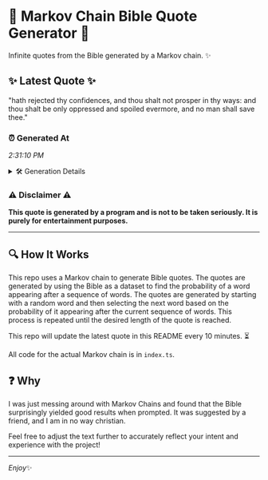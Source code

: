 # 📖 Markov Chain Bible Quote Generator 📖

Infinite quotes from the Bible generated by a Markov chain. ✨

## ✨ Latest Quote ✨
"hath rejected thy confidences, and thou shalt not prosper in thy ways: and thou shalt be only oppressed and spoiled evermore, and no man shall save thee."

### ⏰ Generated At
*2:31:10 PM*

<details>
    <summary>🛠️ Generation Details</summary>
    <p>
        <strong>🌱 Seed:</strong> hath<br>
        <strong>🔄 Iterations:</strong> 26<br>
        <strong>📜 Context History:</strong><br>[ hath ]: rejected<br>[ hath, rejected ]: thy<br>[ hath, rejected, thy ]: confidences,<br>[ hath, rejected, thy, confidences, ]: and<br>[ hath, rejected, thy, confidences,, and ]: thou<br>[ hath, rejected, thy, confidences,, and, thou ]: shalt<br>[ rejected, thy, confidences,, and, thou, shalt ]: not<br>[ thy, confidences,, and, thou, shalt, not ]: prosper<br>[ confidences,, and, thou, shalt, not, prosper ]: in<br>[ and, thou, shalt, not, prosper, in ]: thy<br>[ thou, shalt, not, prosper, in, thy ]: ways:<br>[ shalt, not, prosper, in, thy, ways: ]: and<br>[ not, prosper, in, thy, ways:, and ]: thou<br>[ prosper, in, thy, ways:, and, thou ]: shalt<br>[ in, thy, ways:, and, thou, shalt ]: be<br>[ thy, ways:, and, thou, shalt, be ]: only<br>[ ways:, and, thou, shalt, be, only ]: oppressed<br>[ and, thou, shalt, be, only, oppressed ]: and<br>[ thou, shalt, be, only, oppressed, and ]: spoiled<br>[ shalt, be, only, oppressed, and, spoiled ]: evermore,<br>[ be, only, oppressed, and, spoiled, evermore, ]: and<br>[ only, oppressed, and, spoiled, evermore,, and ]: no<br>[ oppressed, and, spoiled, evermore,, and, no ]: man<br>[ and, spoiled, evermore,, and, no, man ]: shall<br>[ spoiled, evermore,, and, no, man, shall ]: save<br>[ evermore,, and, no, man, shall, save ]: thee.<br>
    </p>
</details>

### ⚠️ Disclaimer ⚠️
**This quote is generated by a program and is not to be taken seriously. It is purely for entertainment purposes.**

---

## 🔍 How It Works

This repo uses a Markov chain to generate Bible quotes. The quotes are generated by using the Bible as a dataset to find the probability of a word appearing after a sequence of words. The quotes are generated by starting with a random word and then selecting the next word based on the probability of it appearing after the current sequence of words. This process is repeated until the desired length of the quote is reached.

This repo will update the latest quote in this README every 10 minutes. ⏳

All code for the actual Markov chain is in `index.ts`.

## ❓ Why

I was just messing around with Markov Chains and found that the Bible surprisingly yielded good results when prompted. 
It was suggested by a friend, and I am in no way christian.

Feel free to adjust the text further to accurately reflect your intent and experience with the project!

---

*Enjoy*✨
